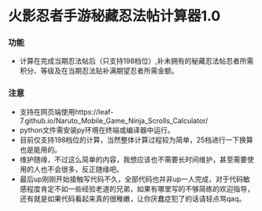 # 火影忍者手游秘藏忍法帖计算器1.0
### 功能
- 计算在完成当期忍法帖后（只支持198档位）,补未拥有的秘藏忍法帖忍者所需积分、等级及在当期忍法贴补满期望忍者所需金额。

### 注意
- 支持在网页端使用https://leaf-7.github.io/Naruto_Mobile_Game_Ninja_Scrolls_Calculator/
- python文件需安装py环境在终端或编译器中运行。
- 目前仅支持198档位的计算，当然整体计算过程较为简单，25档进行一下换算也是能用的。
- 维护随缘，不过这么简单的内容，我想应该也不需要长时间维护，甚至需要使用的人也不会很多，反正随缘吧。
- 最后up刚刚开始接触写代码不久，全部代码也并非up一人完成，对于代码敏感程度肯定不如一些经验老道的兄弟，如果有哪里写的不够简练的欢迎指导，还有就是如果代码看起来真的很稚嫩，让你厌蠢症犯了的话请轻点骂qaq。
